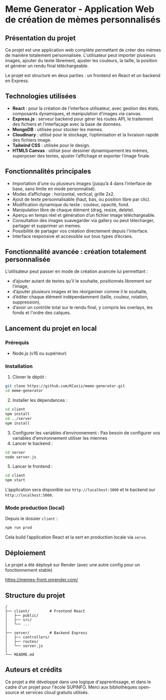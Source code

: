 # Meme Generator - Application Web de création de mèmes personnalisés

## Présentation du projet

Ce projet est une application web complète permettant de créer des mèmes de manière totalement personnalisée. L'utilisateur peut importer plusieurs images, ajouter du texte librement, ajuster les couleurs, la taille, la position et générer un rendu final téléchargeable.

Le projet est structuré en deux parties : un frontend en React et un backend en Express.

## Technologies utilisées

* **React** : pour la création de l'interface utilisateur, avec gestion des états, composants dynamiques, et manipulation d’images via canvas.
* **Express.js** : serveur backend pour gérer les routes API, le traitement des fichiers et l’interfaçage avec la base de données.
* **MongoDB** : utilisée pour stocker les memes.
* **Cloudinary** : utilisé pour le stockage, l’optimisation et la livraison rapide des fichiers image.
* **Tailwind CSS** : utilisée pour le design.
* **HTML5 Canvas** : utilisé pour dessiner dynamiquement les mèmes, superposer des textes, ajuster l’affichage et exporter l’image finale.

## Fonctionnalités principales

* Importation d'une ou plusieurs images (jusqu’à 4 dans l’interface de base, sans limite en mode personnalisé).
* Modes d’affichage : horizontal, vertical, grille 2x2.
* Ajout de texte personnalisable (haut, bas, ou position libre par clic).
* Modification dynamique du texte : couleur, opacité, fond.
* Manipulation libre de chaque élément (drag, resize, delete).
* Aperçu en temps réel et génération d’un fichier image téléchargeable.
* Consultation des images suavegarder via gallery ou peut télecharger, partager et supprimer un memes.
* Possibilité de partager vos création directement depuis l'interface.
* Interface responsive et accessible sur tous types d’écrans.

## Fonctionnalité avancée : création totalement personnalisée

L’utilisateur peut passer en mode de création avancée lui permettant :

* d’ajouter autant de textes qu’il le souhaite, positionnés librement sur l’image,
* d’ajouter plusieurs images et les réorganiser comme il le souhaite,
* d’éditer chaque élément indépendamment (taille, couleur, rotation, suppression),
* d’avoir un contrôle total sur le rendu final, y compris les overlays, les fonds et l'ordre des calques.

## Lancement du projet en local

### Prérequis

* Node.js (v16 ou supérieur)

### Installation

1. Cloner le dépôt :

```bash
git clone https://github.com/KCaziz/meme-generator.git
cd meme-generator
```

2. Installer les dépendances :

```bash
cd client
npm install
cd ../server
npm install
```

3. Configurer les variables d’environnement :
   Pas besoin de configurer vos variables d'environnement utiliser les miennes
4. Lancer le backend :

```bash
cd server
node server.js
```

5. Lancer le frontend :

```bash
cd client
npm start
```

L’application sera disponible sur `http://localhost:3000` et le backend sur `http://localhost:5000`.

### Mode production (local)

Depuis le dossier `client` :

```bash
npm run prod
```

Cela build l’application React et la sert en production locale via `serve`.

## Déploiement

Le projet a été déployé sur Render (avec une autre config pour un fonctionnement stable)

https://memes-front.onrender.com/

## Structure du projet

```
/
├── client/         # Frontend React
│   ├── public/
│   ├── src/
│   └── ...
│
├── server/         # Backend Express
│   ├── controllers/
│   ├── routes/
│   └── server.js
│
└── README.md
```

## Auteurs et crédits

Ce projet a été développé dans une logique d'apprentissage, et dans le cadre d'un projet pour l'école SUPINFO.
Merci aux bibliothèques open-source et services cloud gratuits utilisés.
 
